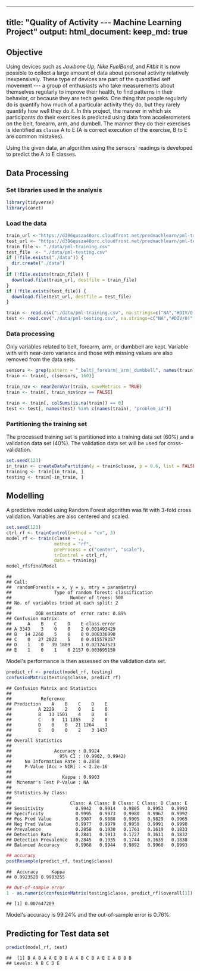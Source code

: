 
---
title: "Quality of Activity --- Machine Learning Project"
output:
  html_document:
    keep_md: true
---

## Objective

Using devices such as *Jawbone Up*, *Nike FuelBand*, and *Fitbit* it is now
possible to collect a large amount of data about personal activity relatively
inexpensively.
These type of devices are part of the quantified self movement --- a group of
enthusiasts who take measurements about themselves regularly to improve their
health, to find patterns in their behavior, or because they are tech geeks.
One thing that people regularly do is quantify how much of a particular activity
they do, but they rarely quantify how well they do it.
In this project, the manner in which six participants do their exercises is
predicted using data from accelerometers on the belt, forearm, arm, and dumbell.
The manner they do their exercises is identified as `classe` A to E (A is
correct execution of the exercise, B to E are common mistakes).

Using the given data, an algorithm using the sensors' readings is developed to
predict the A to E classes.

## Data Processing

### Set libraries used in the analysis


```r
library(tidyverse)
library(caret)
```

### Load the data


```r
train_url <-"https://d396qusza40orc.cloudfront.net/predmachlearn/pml-training.csv"
test_url <- "https://d396qusza40orc.cloudfront.net/predmachlearn/pml-testing.csv"
train_file <- "./data/pml-training.csv"
test_file  <- "./data/pml-testing.csv"
if (!file.exists("./data")) {
  dir.create("./data")
}
if (!file.exists(train_file)) {
  download.file(train_url, destfile = train_file)
}
if (!file.exists(test_file)) {
  download.file(test_url, destfile = test_file)
}

train <- read.csv("./data/pml-training.csv", na.strings=c("NA","#DIV/0!",""))
test <- read.csv("./data/pml-testing.csv", na.strings=c("NA","#DIV/0!",""))
```

### Data processing

Only variables related to belt, forearm, arm, or dumbbell are kept.
Variable with with near-zero variance and those with missing values are also
removed from the data sets.


```r
sensors <- grep(pattern = "_belt|_forearm|_arm|_dumbbell", names(train))
train <- train[, c(sensors, 160)]

train_nzv <- nearZeroVar(train, saveMetrics = TRUE)
train <- train[, train_nzv$nzv == FALSE]

train <- train[, colSums(is.na(train)) == 0]
test <- test[, names(test) %in% c(names(train), "problem_id")]
```

### Partitioning the training set

The processed training set is partitioned into a training data set (60%) and a
validation data set (40%).
The validation data set will be used for cross-validation.


```r
set.seed(123)
in_train <- createDataPartition(y = train$classe, p = 0.6, list = FALSE)
training <- train[in_train, ]
testing <- train[-in_train, ]
```

## Modelling

A predictive model using Random Forest algorithm was fit with 3-fold cross
validation.
Variables are also centered and scaled.


```r
set.seed(123)
ctrl_rf <- trainControl(method = "cv", 3)
model_rf <- train(classe ~ .,
                  method = "rf",
                  preProcess = c("center", "scale"),
                  trControl = ctrl_rf,
                  data = training)
model_rf$finalModel
```

```
## 
## Call:
##  randomForest(x = x, y = y, mtry = param$mtry) 
##                Type of random forest: classification
##                      Number of trees: 500
## No. of variables tried at each split: 2
## 
##         OOB estimate of  error rate: 0.89%
## Confusion matrix:
##      A    B    C    D    E class.error
## A 3343    3    0    0    2 0.001493429
## B   14 2260    5    0    0 0.008336990
## C    0   27 2022    5    0 0.015579357
## D    1    0   39 1889    1 0.021243523
## E    1    0    1    6 2157 0.003695150
```

Model's performance is then assessed on the validation data set.


```r
predict_rf <- predict(model_rf, testing)
confusionMatrix(testing$classe, predict_rf)
```

```
## Confusion Matrix and Statistics
## 
##           Reference
## Prediction    A    B    C    D    E
##          A 2229    2    0    1    0
##          B   13 1501    4    0    0
##          C    0   11 1355    2    0
##          D    0    0   21 1264    1
##          E    0    0    2    3 1437
## 
## Overall Statistics
##                                           
##                Accuracy : 0.9924          
##                  95% CI : (0.9902, 0.9942)
##     No Information Rate : 0.2858          
##     P-Value [Acc > NIR] : < 2.2e-16       
##                                           
##                   Kappa : 0.9903          
##  Mcnemar's Test P-Value : NA              
## 
## Statistics by Class:
## 
##                      Class: A Class: B Class: C Class: D Class: E
## Sensitivity            0.9942   0.9914   0.9805   0.9953   0.9993
## Specificity            0.9995   0.9973   0.9980   0.9967   0.9992
## Pos Pred Value         0.9987   0.9888   0.9905   0.9829   0.9965
## Neg Pred Value         0.9977   0.9979   0.9958   0.9991   0.9998
## Prevalence             0.2858   0.1930   0.1761   0.1619   0.1833
## Detection Rate         0.2841   0.1913   0.1727   0.1611   0.1832
## Detection Prevalence   0.2845   0.1935   0.1744   0.1639   0.1838
## Balanced Accuracy      0.9968   0.9944   0.9892   0.9960   0.9993
```

```r
## accuracy
postResample(predict_rf, testing$classe)
```

```
##  Accuracy     Kappa 
## 0.9923528 0.9903255
```

```r
## Out-of-sample error
1 - as.numeric(confusionMatrix(testing$classe, predict_rf)$overall[1])
```

```
## [1] 0.007647209
```

Model's accuracy is 99.24%
and the out-of-sample error is 0.76%.

## Predicting for Test data set


```r
predict(model_rf, test)
```

```
##  [1] B A B A A E D B A A B C B A E E A B B B
## Levels: A B C D E
```
